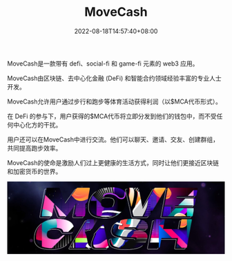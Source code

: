 ﻿---
title: "MoveCash"
description: "MoveCash is a web3 app with defi, social-fi and game-fi elements."
date: 2022-08-18T14:57:40+08:00
lastmod: 2022-08-18T14:57:40+08:00
draft: false
authors: ["Simon"]
featuredImage: "movecash.png"
tags: ["Social","MoveCash"]
categories: ["nfts"]
nfts: ["Social"]
blockchain: "BSC"
website: "https://movecash.io/zh-cn/"
twitter: "https://twitter.com/MoveCashBSC"
discord: "https://discord.com/invite/GNVMGwr3WG"
telegram: "https://t.me/movecashofficial"
github: ""
youtube: ""
twitch: ""
facebook: ""
instagram: ""
reddit: ""
medium: ""
steam: ""
gitbook: ""
googleplay: ""
appstore: ""
status: "Live"
weight: 
lightgallery: true
toc: true
pinned: false
recommend: false
recommend1: false
---
MoveCash是一款带有 defi、social-fi 和 game-fi 元素的 web3 应用。

MoveCash由区块链、去中心化金融 (DeFi) 和智能合约领域经验丰富的专业人士开发。

MoveCash允许用户通过步行和跑步等体育活动获得利润（以$MCA代币形式）。

在 DeFi 的参与下，用户获得的$MCA代币将立即分发到他们的钱包中，而不受任何中心化方的干扰。

用户还可以在MoveCash中进行交流。他们可以聊天、邀请、交友、创建群组，共同提高跑步效率。

MoveCash的使命是激励人们过上更健康的生活方式，同时让他们更接近区块链和加密货币的世界。

![配图](1080785360.jpg)